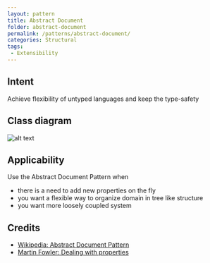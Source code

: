 ```yaml
---
layout: pattern
title: Abstract Document
folder: abstract-document
permalink: /patterns/abstract-document/
categories: Structural
tags: 
 - Extensibility
---
```


## Intent
Achieve flexibility of untyped languages and keep the type-safety 

## Class diagram
![alt text](./etc/abstract-document.png "Abstract Document Traits and Domain")


## Applicability
Use the Abstract Document Pattern when

* there is a need to add new properties on the fly
* you want a flexible way to organize domain in tree like structure
* you want more loosely coupled system


## Credits

* [Wikipedia: Abstract Document Pattern](https://en.wikipedia.org/wiki/Abstract_Document_Pattern)
* [Martin Fowler: Dealing with properties](http://martinfowler.com/apsupp/properties.pdf)

